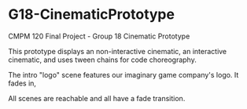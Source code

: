 # G18-CinematicPrototype
CMPM 120 Final Project - Group 18 Cinematic Prototype

This prototype displays an non-interactive cinematic, an interactive cinematic, and uses tween chains for code choreography.

The intro "logo" scene features our imaginary game company's logo. It fades in, 

All scenes are reachable and all have a fade transition. 
